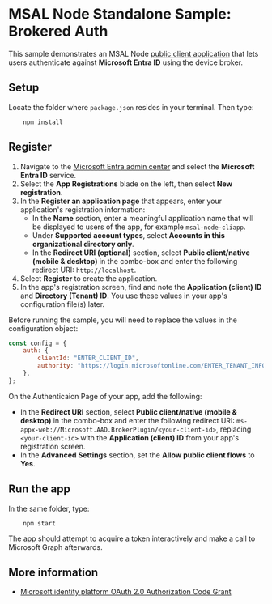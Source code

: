 # MSAL Node Standalone Sample: Brokered Auth

This sample demonstrates an MSAL Node [public client application](../../../lib/msal-node/docs/initialize-public-client-application.md) that lets users authenticate against **Microsoft Entra ID** using the device broker.

## Setup

Locate the folder where `package.json` resides in your terminal. Then type:

```console
    npm install
```

## Register

1. Navigate to the [Microsoft Entra admin center](https://entra.microsoft.com) and select the **Microsoft Entra ID** service.
1. Select the **App Registrations** blade on the left, then select **New registration**.
1. In the **Register an application page** that appears, enter your application's registration information:
    - In the **Name** section, enter a meaningful application name that will be displayed to users of the app, for example `msal-node-cliapp`.
    - Under **Supported account types**, select **Accounts in this organizational directory only**.
    - In the **Redirect URI (optional)** section, select **Public client/native (mobile & desktop)** in the combo-box and enter the following redirect URI: `http://localhost`.
1. Select **Register** to create the application.
1. In the app's registration screen, find and note the **Application (client) ID** and **Directory (Tenant) ID**. You use these values in your app's configuration file(s) later.

Before running the sample, you will need to replace the values in the configuration object:

```javascript
const config = {
    auth: {
        clientId: "ENTER_CLIENT_ID",
        authority: "https://login.microsoftonline.com/ENTER_TENANT_INFO",
    },
};
```

On the Authenticaion Page of your app, add the following:

-   In the **Redirect URI** section, select **Public client/native (mobile & desktop)** in the combo-box and enter the following redirect URI: `ms-appx-web://Microsoft.AAD.BrokerPlugin/<your-client-id>`, replacing `<your-client-id>` with the **Application (client) ID** from your app's registration screen.
-   In the **Advanced Settings** section, set the **Allow public client flows** to **Yes**.

## Run the app

In the same folder, type:

```console
    npm start
```

The app should attempt to acquire a token interactively and make a call to Microsoft Graph afterwards.

## More information

-   [Microsoft identity platform OAuth 2.0 Authorization Code Grant](https://docs.microsoft.com/azure/active-directory/develop/v2-oauth2-auth-code-flow)
